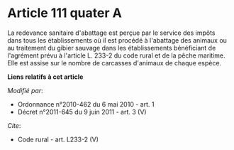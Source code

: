 # Article 111 quater A

La redevance sanitaire d'abattage est perçue par le service des impôts dans tous les établissements où il est procédé à
l'abattage des animaux ou au traitement du gibier sauvage dans les établissements bénéficiant de l'agrément prévu à l'article
L. 233-2 du code rural et de la pêche maritime. Elle est assise sur le nombre de carcasses d'animaux de chaque espèce.

**Liens relatifs à cet article**

_Modifié par_:

  - Ordonnance n°2010-462 du 6 mai 2010 - art. 1
  - Décret n°2011-645 du 9 juin 2011 - art. 3 (V)

_Cite_:

  - Code rural - art. L233-2 (V)

